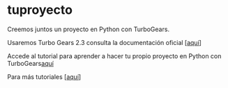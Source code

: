 # tuproyecto
Creemos juntos un proyecto en Python con TurboGears.


Usaremos Turbo Gears 2.3 consulta la documentación oficial [[aquí](https://turbogears.readthedocs.io/en/tg2.3.1/turbogears/install.html)]

Accede al tutorial para aprender a hacer tu propio proyecto en Python con TurboGears[aquí](https://github.com/dwimLacayo/tuproyecto/wiki)

Para más tutoriales [[aquí](https://github.com/dwimLacayo)]
